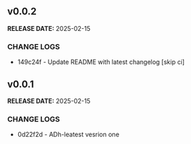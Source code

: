 ## v0.0.2

**RELEASE DATE:** 2025-02-15

### CHANGE LOGS

* 149c24f - Update README with latest changelog [skip ci]


## v0.0.1

**RELEASE DATE:** 2025-02-15

### CHANGE LOGS

* 0d22f2d - ADh-leatest vesrion one
